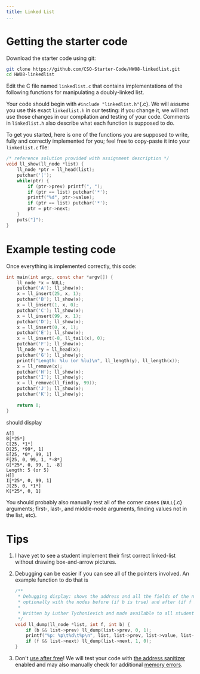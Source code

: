 ```yaml
---
title: Linked List
...
```


# Getting the starter code

Download the starter code using git:

```sh
git clone https://github.com/CSO-Starter-Code/HW08-linkedlist.git
cd HW08-linkedlist
```


Edit the C file named `linkedlist.c` that contains implementations of the following functions for manipulating a doubly-linked list.

Your code should begin with `#include "linkedlist.h"`{.c}.
We will assume you use this exact `linkedlist.h` in our testing: if you change it, we will not use those changes in our compilation and testing of your code.
Comments in `linkedlist.h` also describe what each function is supposed to do.

To get you started, here is one of the functions you are supposed to write,
fully and correctly implemented for you; feel free to copy-paste it into your `linkedlist.c` file:

````c
/* reference solution provided with assignment description */
void ll_show(ll_node *list) {
    ll_node *ptr = ll_head(list);
    putchar('[');
    while(ptr) {
        if (ptr->prev) printf(", ");
        if (ptr == list) putchar('*');
        printf("%d", ptr->value);
        if (ptr == list) putchar('*');
        ptr = ptr->next;
    }
    puts("]");
}
````

# Example testing code

Once everything is implemented correctly, this code:

````c
int main(int argc, const char *argv[]) {
    ll_node *x = NULL;
    putchar('A'); ll_show(x);
    x = ll_insert(25, x, 1);
    putchar('B'); ll_show(x);
    x = ll_insert(1, x, 0);
    putchar('C'); ll_show(x);
    x = ll_insert(99, x, 1);
    putchar('D'); ll_show(x);
    x = ll_insert(0, x, 1);
    putchar('E'); ll_show(x);
    x = ll_insert(-8, ll_tail(x), 0);
    putchar('F'); ll_show(x);
    ll_node *y = ll_head(x);
    putchar('G'); ll_show(y);
    printf("Length: %lu (or %lu)\n", ll_length(y), ll_length(x));
    x = ll_remove(x);
    putchar('H'); ll_show(x);
    putchar('I'); ll_show(y);
    x = ll_remove(ll_find(y, 99));
    putchar('J'); ll_show(x);
    putchar('K'); ll_show(y);
    
    return 0;
}
````

should display

    A[]
    B[*25*]
    C[25, *1*]
    D[25, *99*, 1]
    E[25, *0*, 99, 1]
    F[25, 0, 99, 1, *-8*]
    G[*25*, 0, 99, 1, -8]
    Length: 5 (or 5)
    H[]
    I[*25*, 0, 99, 1]
    J[25, 0, *1*]
    K[*25*, 0, 1]

You should probably also manually test all of the corner cases (`NULL`{.c} arguments; first-, last-, and middle-node arguments, finding values not in the list, etc).

# Tips

1. I have yet to see a student implement their first correct linked-list without drawing box-and-arrow pictures.

2. Debugging can be easier if you can see all of the pointers involved.
    An example function to do that is

    ````c
    /**
     * Debugging display: shows the address and all the fields of the node,
     * optionally with the nodes before (if b is true) and after (if f is true).
     *
     * Written by Luther Tychonievich and made available to all students.
     */
    void ll_dump(ll_node *list, int f, int b) {
        if (b && list->prev) ll_dump(list->prev, 0, 1);
        printf("%p: %p\t%d\t%p\n", list, list->prev, list->value, list->next);
        if (f && list->next) ll_dump(list->next, 1, 0);
    }
    ````

3. Don't [use after free](memory.html#use-after-free)!
    We will test your code with [the address sanitizer](memory.html#using-the-address-sanitizer) enabled
    and may also manually check for additional [memory errors](memory.html#common-kinds-of-problems).

